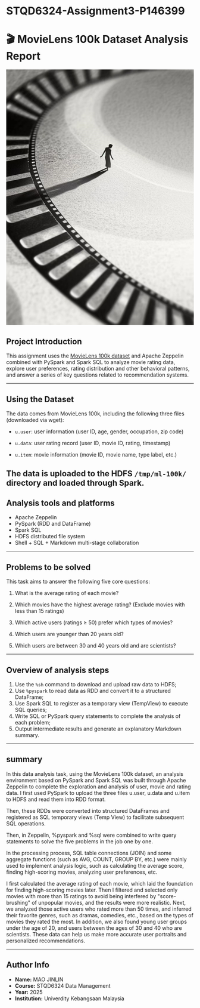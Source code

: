 # STQD6324-Assignment3-P146399
# 🎬 MovieLens 100k Dataset Analysis Report

![Project cover](image.png)


## Project Introduction

This assignment uses the [MovieLens 100k dataset](https://grouplens.org/datasets/movielens/100k/) and Apache Zeppelin combined with PySpark and Spark SQL to analyze movie rating data, explore user preferences, rating distribution and other behavioral patterns, and answer a series of key questions related to recommendation systems.

---

## Using the Dataset

The data comes from MovieLens 100k, including the following three files (downloaded via wget):

- `u.user`: user information (user ID, age, gender, occupation, zip code)

- `u.data`: user rating record (user ID, movie ID, rating, timestamp)

- `u.item`: movie information (movie ID, movie name, type label, etc.)

The data is uploaded to the HDFS `/tmp/ml-100k/` directory and loaded through Spark.
---

## Analysis tools and platforms

- Apache Zeppelin
- PySpark (RDD and DataFrame)
- Spark SQL
- HDFS distributed file system
- Shell + SQL + Markdown multi-stage collaboration

---

## Problems to be solved

This task aims to answer the following five core questions:

1. What is the average rating of each movie?

2. Which movies have the highest average rating? (Exclude movies with less than 15 ratings)

3. Which active users (ratings ≥ 50) prefer which types of movies?

4. Which users are younger than 20 years old?

5. Which users are between 30 and 40 years old and are scientists?

---

## Overview of analysis steps

1. Use the `%sh` command to download and upload raw data to HDFS;
2. Use `%pyspark` to read data as RDD and convert it to a structured DataFrame;
3. Use Spark SQL to register as a temporary view (TempView) to execute SQL queries;
4. Write SQL or PySpark query statements to complete the analysis of each problem;
5. Output intermediate results and generate an explanatory Markdown summary.

---

## summary

In this data analysis task, using the MovieLens 100k dataset, an analysis environment based on PySpark and Spark SQL was built through Apache Zeppelin to complete the exploration and analysis of user, movie and rating data.
I first used PySpark to upload the three files u.user, u.data and u.item to HDFS and read them into RDD format.

Then, these RDDs were converted into structured DataFrames and registered as SQL temporary views (Temp View) to facilitate subsequent SQL operations.

Then, in Zeppelin, %pyspark and %sql were combined to write query statements to solve the five problems in the job one by one.

In the processing process, SQL table connections (JOIN) and some aggregate functions (such as AVG, COUNT, GROUP BY, etc.) were mainly used to implement analysis logic, such as calculating the average score, finding high-scoring movies, analyzing user preferences, etc.

I first calculated the average rating of each movie, which laid the foundation for finding high-scoring movies later. Then I filtered and selected only movies with more than 15 ratings to avoid being interfered by "score-brushing" of unpopular movies, and the results were more realistic. Next, we analyzed those active users who rated more than 50 times, and inferred their favorite genres, such as dramas, comedies, etc., based on the types of movies they rated the most. In addition, we also found young user groups under the age of 20, and users between the ages of 30 and 40 who are scientists. These data can help us make more accurate user portraits and personalized recommendations.

---

## Author Info

- **Name:** MAO JINLIN
- **Course:** STQD6324 Data Management
- **Year:** 2025
- **Institution:** Univerdity Kebangsaan Malaysia
